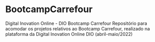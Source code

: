 # BootcampCarrefour
Digital Inovation Online - DIO Bootcamp Carrefour
Repositório para acomodar os projetos relativos ao Bootcamp Carrefour, realizado na plataforma da Digital Inovation Online DIO (abril-maio/2022)
